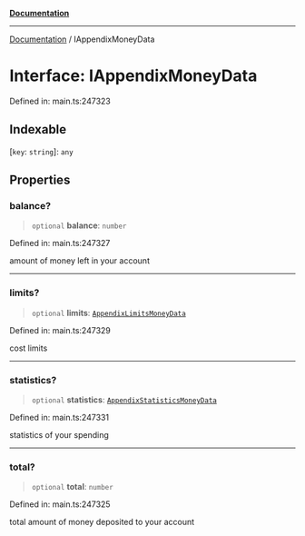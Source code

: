 [**Documentation**](../README.md)

***

[Documentation](../README.md) / IAppendixMoneyData

# Interface: IAppendixMoneyData

Defined in: main.ts:247323

## Indexable

\[`key`: `string`\]: `any`

## Properties

### balance?

> `optional` **balance**: `number`

Defined in: main.ts:247327

amount of money left in your account

***

### limits?

> `optional` **limits**: [`AppendixLimitsMoneyData`](../classes/AppendixLimitsMoneyData.md)

Defined in: main.ts:247329

cost limits

***

### statistics?

> `optional` **statistics**: [`AppendixStatisticsMoneyData`](../classes/AppendixStatisticsMoneyData.md)

Defined in: main.ts:247331

statistics of your spending

***

### total?

> `optional` **total**: `number`

Defined in: main.ts:247325

total amount of money deposited to your account
